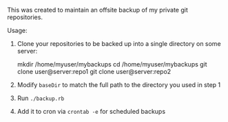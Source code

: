 This was created to maintain an offsite backup of my private git repositories.

Usage:

1. Clone your repositories to be backed up into a single directory on some server:

    mkdir /home/myuser/mybackups
    cd /home/myuser/mybackups
    git clone user@server:repo1
    git clone user@server:repo2

2. Modify `baseDir` to match the full path to the directory you used in step 1
3. Run `./backup.rb`
4. Add it to cron via `crontab -e` for scheduled backups